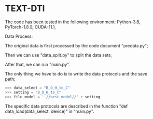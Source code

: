 # TEXT-DTI

The code has been tested in the following environment:
Python-3.8,
PyTorch-1.8.0,
CUDA-11.1,


Data Process:

The original data is first processed by the code document "predata.py";

Then we can use "data_split.py" to split the data sets; 
              
After that, we can run "main.py".

The only thing we have to do is to write the data protocols and the save path;
              
```python
>>> data_select = "B_D_H_to_C"
>>> setting = "B_D_H_to_C"
>>> file_model = './/best_model//' + setting
```

The specific data protocols are described in the function "def data_load(data_select, device)" in "main.py".

